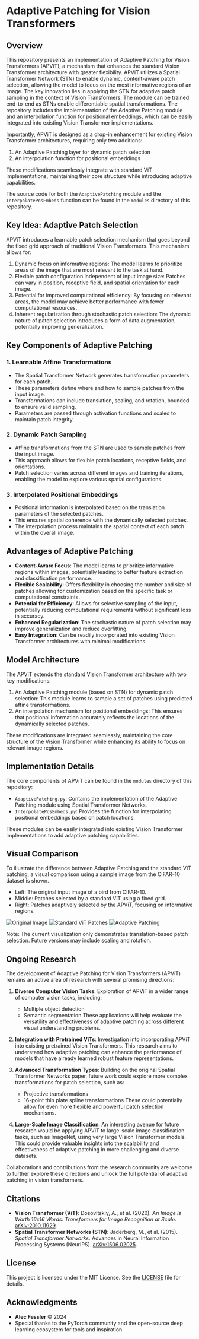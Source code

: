 # Adaptive Patching for Vision Transformers

## Overview

This repository presents an implementation of Adaptive Patching for Vision Transformers (APViT), a mechanism that enhances the standard Vision Transformer architecture with greater flexibility. APViT utilizes a Spatial Transformer Network (STN) to enable dynamic, content-aware patch selection, allowing the model to focus on the most informative regions of an image. The key innovation lies in applying the STN for adaptive patch sampling in the context of Vision Transformers. The module can be trained end-to-end as STNs enable differentiable spatial transformations. The repository includes the implementation of the Adaptive Patching module and an interpolation function for positional embeddings, which can be easily integrated into existing Vision Transformer implementations.

Importantly, APViT is designed as a drop-in enhancement for existing Vision Transformer architectures, requiring only two additions:
1. An Adaptive Patching layer for dynamic patch selection
2. An interpolation function for positional embeddings

These modifications seamlessly integrate with standard ViT implementations, maintaining their core structure while introducing adaptive capabilities.

The source code for both the `AdaptivePatching` module and the `InterpolatePosEmbeds` function can be found in the `modules` directory of this repository.

## Key Idea: Adaptive Patch Selection

APViT introduces a learnable patch selection mechanism that goes beyond the fixed grid approach of traditional Vision Transformers. This mechanism allows for:

1. Dynamic focus on informative regions: The model learns to prioritize areas of the image that are most relevant to the task at hand.
2. Flexible patch configuration independent of input image size: Patches can vary in position, receptive field, and spatial orientation for each image.
3. Potential for improved computational efficiency: By focusing on relevant areas, the model may achieve better performance with fewer computational resources.
4. Inherent regularization through stochastic patch selection: The dynamic nature of patch selection introduces a form of data augmentation, potentially improving generalization.

## Key Components of Adaptive Patching

### 1. Learnable Affine Transformations

- The Spatial Transformer Network generates transformation parameters for each patch.
- These parameters define where and how to sample patches from the input image.
- Transformations can include translation, scaling, and rotation, bounded to ensure valid sampling.
- Parameters are passed through activation functions and scaled to maintain patch integrity.

### 2. Dynamic Patch Sampling

- Affine transformations from the STN are used to sample patches from the input image.
- This approach allows for flexible patch locations, receptive fields, and orientations.
- Patch selection varies across different images and training iterations, enabling the model to explore various spatial configurations.

### 3. Interpolated Positional Embeddings

- Positional information is interpolated based on the translation parameters of the selected patches.
- This ensures spatial coherence with the dynamically selected patches.
- The interpolation process maintains the spatial context of each patch within the overall image.

## Advantages of Adaptive Patching

- **Content-Aware Focus**: The model learns to prioritize informative regions within images, potentially leading to better feature extraction and classification performance.
- **Flexible Scalability**: Offers flexibility in choosing the number and size of patches allowing for customization based on the specific task or computational constraints.
- **Potential for Efficiency**: Allows for selective sampling of the input, potentially reducing computational requirements without significant loss in accuracy.
- **Enhanced Regularization**: The stochastic nature of patch selection may improve generalization and reduce overfitting.
- **Easy Integration**: Can be readily incorporated into existing Vision Transformer architectures with minimal modifications.

## Model Architecture

The APViT extends the standard Vision Transformer architecture with two key modifications:

1. An Adaptive Patching module (based on STN) for dynamic patch selection: This module learns to sample a set of patches using predicted affine transformations.
2. An interpolation mechanism for positional embeddings: This ensures that positional information accurately reflects the locations of the dynamically selected patches.

These modifications are integrated seamlessly, maintaining the core structure of the Vision Transformer while enhancing its ability to focus on relevant image regions.

## Implementation Details

The core components of APViT can be found in the `modules` directory of this repository:

- `AdaptivePatching.py`: Contains the implementation of the Adaptive Patching module using Spatial Transformer Networks.
- `InterpolatePosEmbeds.py`: Provides the function for interpolating positional embeddings based on patch locations.

These modules can be easily integrated into existing Vision Transformer implementations to add adaptive patching capabilities.

## Visual Comparison

To illustrate the difference between Adaptive Patching and the standard ViT patching, a visual comparison using a sample image from the CIFAR-10 dataset is shown.

- Left: The original input image of a bird from CIFAR-10.
- Middle: Patches selected by a standard ViT using a fixed grid.
- Right: Patches adaptively selected by the APViT, focusing on informative regions.

![Original Image](assets/visual_comparison_original.png)
![Standard ViT Patches](assets/visual_comparison_standard.png)
![Adaptive Patching](assets/visual_comparison_dps.png)

Note: The current visualization only demonstrates translation-based patch selection. Future versions may include scaling and rotation.

## Ongoing Research

The development of Adaptive Patching for Vision Transformers (APViT) remains an active area of research with several promising directions:

1. **Diverse Computer Vision Tasks**: Exploration of APViT in a wider range of computer vision tasks, including:
   - Multiple object detection
   - Semantic segmentation
   These applications will help evaluate the versatility and effectiveness of adaptive patching across different visual understanding problems.

2. **Integration with Pretrained ViTs**: Investigation into incorporating APViT into existing pretrained Vision Transformers. This research aims to understand how adaptive patching can enhance the performance of models that have already learned robust feature representations.

3. **Advanced Transformation Types**: Building on the original Spatial Transformer Networks paper, future work could explore more complex transformations for patch selection, such as:
   - Projective transformations
   - 16-point thin plate spline transformations
   These could potentially allow for even more flexible and powerful patch selection mechanisms.

4. **Large-Scale Image Classification**: An interesting avenue for future research would be applying APViT to large-scale image classification tasks, such as ImageNet, using very large Vision Transformer models. This could provide valuable insights into the scalability and effectiveness of adaptive patching in more challenging and diverse datasets.

Collaborations and contributions from the research community are welcome to further explore these directions and unlock the full potential of adaptive patching in vision transformers.

## Citations

- **Vision Transformer (ViT)**: Dosovitskiy, A., et al. (2020). *An Image is Worth 16x16 Words: Transformers for Image Recognition at Scale*. [arXiv:2010.11929](https://arxiv.org/abs/2010.11929).
- **Spatial Transformer Networks (STN)**: Jaderberg, M., et al. (2015). *Spatial Transformer Networks*. Advances in Neural Information Processing Systems (NeurIPS). [arXiv:1506.02025](https://arxiv.org/abs/1506.02025).

## License

This project is licensed under the MIT License. See the [LICENSE](LICENSE) file for details.

## Acknowledgments

- **Alec Fessler** © 2024
- Special thanks to the PyTorch community and the open-source deep learning ecosystem for tools and inspiration.
